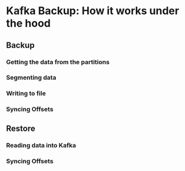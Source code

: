 # Kafka Backup: How it works under the hood

## Backup

### Getting the data from the partitions

### Segmenting data

### Writing to file

### Syncing Offsets

## Restore

### Reading data into Kafka

### Syncing Offsets
